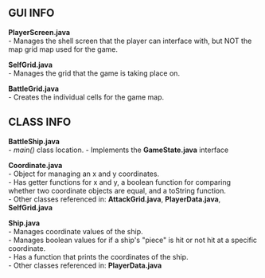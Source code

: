## GUI INFO

**PlayerScreen.java**  
	- Manages the shell screen that the player can interface with, but NOT the map grid map used for the game.  
	
**SelfGrid.java**  
	- Manages the grid that the game is taking place on.  

**BattleGrid.java**  
	- Creates the individual cells for the game map.  


## CLASS INFO

**BattleShip.java**  
	- *main()* class location.
	- Implements the **GameState.java** interface

**Coordinate.java**  
	- Object for managing an x and y coordinates.  
	- Has getter functions for x and y, a boolean function for comparing whether two coordinate objects are equal, and a toString function.  
	- Other classes referenced in: **AttackGrid.java**, **PlayerData.java**, **SelfGrid.java**  

**Ship.java**  
	- Manages coordinate values of the ship.  
	- Manages boolean values for if a ship's "piece" is hit or not hit at a specific coordinate.  
	- Has a function that prints the coordinates of the ship.  
	- Other classes referenced in: **PlayerData.java**  